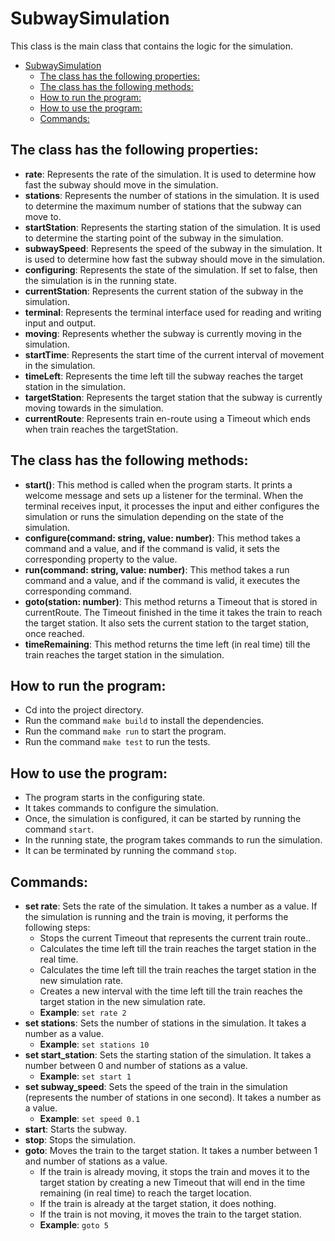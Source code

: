 # SubwaySimulation

This class is the main class that contains the logic for the simulation.

- [SubwaySimulation](#subwaysimulation)
  - [The class has the following properties:](#the-class-has-the-following-properties)
  - [The class has the following methods:](#the-class-has-the-following-methods)
  - [How to run the program:](#how-to-run-the-program)
  - [How to use the program:](#how-to-use-the-program)
  - [Commands:](#commands)

## The class has the following properties:

- **rate**: Represents the rate of the simulation. It is used to determine how fast the subway should move in the simulation.
- **stations**: Represents the number of stations in the simulation. It is used to determine the maximum number of stations that the subway can move to.
- **startStation**: Represents the starting station of the simulation. It is used to determine the starting point of the subway in the simulation.
- **subwaySpeed**: Represents the speed of the subway in the simulation. It is used to determine how fast the subway should move in the simulation.
- **configuring**: Represents the state of the simulation. If set to false, then the simulation is in the running state.
- **currentStation**: Represents the current station of the subway in the simulation.
- **terminal**: Represents the terminal interface used for reading and writing input and output.
- **moving**: Represents whether the subway is currently moving in the simulation.
- **startTime**: Represents the start time of the current interval of movement in the simulation.
- **timeLeft**: Represents the time left till the subway reaches the target station in the simulation.
- **targetStation**: Represents the target station that the subway is currently moving towards in the simulation.
- **currentRoute**: Represents train en-route using a Timeout which ends when train reaches the targetStation.

## The class has the following methods:

- **start()**: This method is called when the program starts. It prints a welcome message and sets up a listener for the terminal. When the terminal receives input, it processes the input and either configures the simulation or runs the simulation depending on the state of the simulation.
- **configure(command: string, value: number)**: This method takes a command and a value, and if the command is valid, it sets the corresponding property to the value.
- **run(command: string, value: number)**: This method takes a run command and a value, and if the command is valid, it executes the corresponding command.
- **goto(station: number)**: This method returns a Timeout that is stored in currentRoute. The Timeout finished in the time it takes the train to reach the target station. It also sets the current station to the target station, once reached.
- **timeRemaining**: This method returns the time left (in real time) till the train reaches the target station in the simulation.

## How to run the program:

- Cd into the project directory.
- Run the command `make build` to install the dependencies.
- Run the command `make run` to start the program.
- Run the command `make test` to run the tests.

## How to use the program:

- The program starts in the configuring state.
- It takes commands to configure the simulation.
- Once, the simulation is configured, it can be started by running the command `start`.
- In the running state, the program takes commands to run the simulation.
- It can be terminated by running the command `stop`.

## Commands:

- **set rate**: Sets the rate of the simulation. It takes a number as a value.
  If the simulation is running and the train is moving, it performs the following steps:
  - Stops the current Timeout that represents the current train route..
  - Calculates the time left till the train reaches the target station in the real time.
  - Calculates the time left till the train reaches the target station in the new simulation rate.
  - Creates a new interval with the time left till the train reaches the target station in the new simulation rate.
  - **Example**: `set rate 2`
- **set stations**: Sets the number of stations in the simulation. It takes a number as a value.
  - **Example**: `set stations 10`
- **set start_station**: Sets the starting station of the simulation. It takes a number between 0 and number of stations as a value.
  - **Example**: `set start 1`
- **set subway_speed**: Sets the speed of the train in the simulation (represents the number of stations in one second). It takes a number as a value.
  - **Example**: `set speed 0.1`
- **start**: Starts the subway.
- **stop**: Stops the simulation.
- **goto**: Moves the train to the target station. It takes a number between 1 and number of stations as a value.
  - If the train is already moving, it stops the train and moves it to the target station by creating a new Timeout that will end in the time remaining (in real time) to reach the target location.
  - If the train is already at the target station, it does nothing.
  - If the train is not moving, it moves the train to the target station.
  - **Example**: `goto 5`
